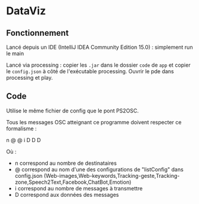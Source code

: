# DataViz

## Fonctionnement

Lancé depuis un IDE (IntelliJ IDEA Community Edition 15.0) : simplement run le main


Lancé via processing : copier les `.jar` dans le dossier `code` de `app` et copier le `config.json` à côté de l'exécutable
processing. Ouvrir le pde dans processing et play.

## Code

Utilise le même fichier de config que le pont PS2OSC.

Tous les messages OSC atteignant ce programme doivent respecter ce formalisme :

n @ @ i D D D

Où : 

* n correspond au nombre de destinataires
* @ correspond au nom d'une des configurations de "listConfig" dans config.json
(Web-images,Web-keywords,Tracking-geste,Tracking-zone,Speech2Text,Facebook,ChatBot,Emotion)
* i correspond au nombre de messages à transmettre
* D correspond aux données des messages


